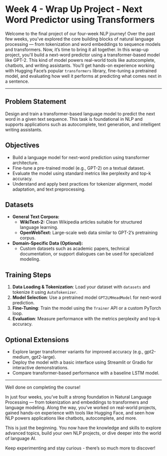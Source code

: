 # Week 4 - Wrap Up Project - Next Word Predictor using Transformers

Welcome to the final project of our four-week NLP journey! Over the past few weeks, you’ve explored the core building blocks of natural language processing — from tokenization and word embeddings to sequence models and transformers. Now, it’s time to bring it all together. In this wrap-up project, you'll build a next-word predictor using a transformer-based model like GPT-2. This kind of model powers real-world tools like autocomplete, chatbots, and writing assistants. You’ll get hands-on experience working with Hugging Face’s popular `transformers` library, fine-tuning a pretrained model, and evaluating how well it performs at predicting what comes next in a sentence.

---

##  Problem Statement

Design and train a transformer-based language model to predict the next word in a given text sequence. This task is foundational in NLP and supports applications such as autocomplete, text generation, and intelligent writing assistants.

##  Objectives

- Build a language model for next-word prediction using transformer architecture.
- Fine-tune a pre-trained model (e.g., GPT-2) on a textual dataset.
- Evaluate the model using standard metrics like perplexity and top-k accuracy.
- Understand and apply best practices for tokenizer alignment, model adaptation, and text preprocessing.

##  Datasets

- **General Text Corpora:**
    - **WikiText-2:** Clean Wikipedia articles suitable for structured language learning.
    - **OpenWebText:** Large-scale web data similar to GPT-2’s pretraining corpus.
- **Domain-Specific Data (Optional):**
    - Custom datasets such as academic papers, technical documentation, or support dialogues can be used for specialized modeling.

##  Training Steps

1. **Data Loading & Tokenization**: Load your dataset with `datasets` and tokenize it using `AutoTokenizer`.
2. **Model Selection**: Use a pretrained model `GPT2LMHeadModel` for next-word prediction.
3. **Fine-Tuning**: Train the model using the `Trainer` API or a custom PyTorch loop.
4. **Evaluation**: Measure performance with the metrics perplexity and top-k accuracy.

## Optional Extensions
- Explore larger transformer variants for improved accuracy (e.g., gpt2-medium, gpt2-large).
- Deploy the model with a basic interface using Streamlit or Gradio for interactive demonstrations.
- Compare transformer-based performance with a baseline LSTM model.

---

Well done on completing the course!

In just four weeks, you’ve built a strong foundation in Natural Language Processing — from tokenization and embeddings to transformers and language modeling. Along the way, you’ve worked on real-world projects, gained hands-on experience with tools like Hugging Face, and seen how NLP powers applications like chatbots, autocomplete, and more.

This is just the beginning. You now have the knowledge and skills to explore advanced topics, build your own NLP projects, or dive deeper into the world of language AI.

Keep experimenting and stay curious - there’s so much more to discover!
